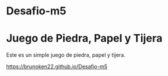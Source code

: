 # Desafio-m5
# Juego de Piedra, Papel y Tijera

Este es un simple juego de piedra, papel y tijera.


https://brunoken22.github.io/Desafio-m5
